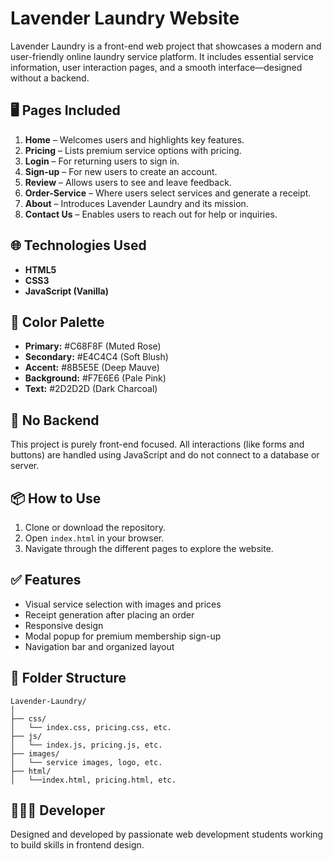 
# Lavender Laundry Website

Lavender Laundry is a front-end web project that showcases a modern and user-friendly online laundry service platform. It includes essential service information, user interaction pages, and a smooth interface—designed without a backend.

## 🖥️ Pages Included

1. **Home** – Welcomes users and highlights key features.
2. **Pricing** – Lists premium service options with pricing.
3. **Login** – For returning users to sign in.
4. **Sign-up** – For new users to create an account.
5. **Review** – Allows users to see and leave feedback.
6. **Order-Service** – Where users select services and generate a receipt.
7. **About** – Introduces Lavender Laundry and its mission.
8. **Contact Us** – Enables users to reach out for help or inquiries.

## 🌐 Technologies Used

- **HTML5**
- **CSS3**
- **JavaScript (Vanilla)**

## 🎨 Color Palette

- **Primary:** #C68F8F (Muted Rose)
- **Secondary:** #E4C4C4 (Soft Blush)
- **Accent:** #8B5E5E (Deep Mauve)
- **Background:** #F7E6E6 (Pale Pink)
- **Text:** #2D2D2D (Dark Charcoal)

## 🚫 No Backend

This project is purely front-end focused. All interactions (like forms and buttons) are handled using JavaScript and do not connect to a database or server.

## 📦 How to Use

1. Clone or download the repository.
2. Open `index.html` in your browser.
3. Navigate through the different pages to explore the website.

## ✅ Features

- Visual service selection with images and prices
- Receipt generation after placing an order
- Responsive design
- Modal popup for premium membership sign-up
- Navigation bar and organized layout

## 📁 Folder Structure

```
Lavender-Laundry/
│
├── css/
│   └── index.css, pricing.css, etc.
├── js/
│   └── index.js, pricing.js, etc.
├── images/
│   └── service images, logo, etc.
├── html/
│   └──index.html, pricing.html, etc.
```

## 👩🏽‍💻 Developer

Designed and developed by passionate web development students working to build skills in frontend design.

